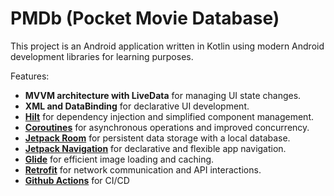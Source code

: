 # PMDb (Pocket Movie Database)

This project is an Android application written in Kotlin using modern Android development libraries for learning purposes.

Features:
- **MVVM architecture with LiveData** for managing UI state changes.
- **XML and DataBinding** for declarative UI development.
- [**Hilt**](https://developer.android.com/training/dependency-injection/hilt-android) for dependency injection and simplified component management.
- [**Coroutines**](https://developer.android.com/kotlin/coroutines) for asynchronous operations and improved concurrency.
- [**Jetpack Room**](https://developer.android.com/training/data-storage/room) for persistent data storage with a local database.
- [**Jetpack Navigation**](https://developer.android.com/guide/navigation) for declarative and flexible app navigation.
- [**Glide**](https://github.com/bumptech/glide) for efficient image loading and caching.
- [**Retrofit**](https://github.com/square/retrofit) for network communication and API interactions.
- [**Github Actions**](https://github.com/features/actions) for CI/CD
